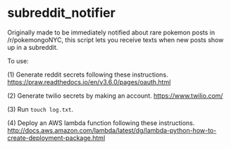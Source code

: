 # subreddit_notifier

Originally made to be immediately notified about rare pokemon posts in /r/pokemongoNYC, this script lets you receive texts when new posts show up in a subreddit.

To use:

(1) Generate reddit secrets following these instructions. https://praw.readthedocs.io/en/v3.6.0/pages/oauth.html

(2) Generate twilio secrets by making an account. https://www.twilio.com/

(3) Run `touch log.txt`. 

(4) Deploy an AWS lambda function following these instructions. http://docs.aws.amazon.com/lambda/latest/dg/lambda-python-how-to-create-deployment-package.html